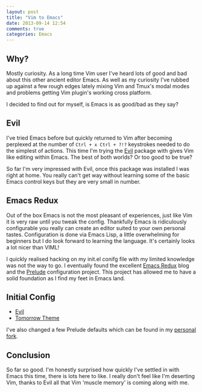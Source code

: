 ```yaml
---
layout: post
title: "Vim to Emacs"
date: 2013-09-14 12:54
comments: true
categories: Emacs
---
```

## Why?
Mostly curiosity. As a long time Vim user I've heard lots of good and bad about this other ancient editor Emacs. As well as my curiosity I've rubbed up against a few rough edges lately mixing Vim and Tmux's modal modes and problems getting Vim plugin's working cross platform.

I decided to find out for myself, is Emacs is as good/bad as they say?

## Evil
I've tried Emacs before but quickly returned to Vim after becoming perplexed at the number of `Ctrl + x Ctrl + ?!?` keystrokes needed to do the simplest of actions. This time I'm trying the [Evil](http://www.emacswiki.org/emacs/Evil) package with gives Vim like editing within Emacs. The best of both worlds? Or too good to be true?

So far I'm very impressed with Evil, once this package was installed I was right at home. You really can't get way without learning some of the basic Emacs control keys but they are very small in number.

## Emacs Redux
Out of the box Emacs is not the most pleasant of experiences, just like Vim it is very raw until you tweak the config. Thankfully Emacs is ridiculously configurable you really can create an editor suited to your own personal tastes. Configuration is done via Emacs Lisp, a little overwhelming for beginners but I do look forward to learning the language. It's certainly looks a lot nicer than VIML!

I quickly realised hacking on my init.el conifg file with my limited knowledge was not the way to go. I eventually found the excellent [Emacs Redux](http://emacsredux.com/) blog and the [Prelude](https://github.com/bbatsov/prelude) configuration project. This project has allowed me to have a solid foundation as I find my feet in Emacs land.

## Initial Config
* [Evil](http://www.emacswiki.org/emacs/Evil)
* [Tomorrow Theme](https://github.com/chriskempson/tomorrow-theme)

I've also changed a few Prelude defaults which can be found in my [personal fork](https://github.com/justinramel/prelude).

## Conclusion
So far so good. I'm honestly surprised how quickly I've settled in with Emacs this time, there is lots here to like. I really don't feel like I'm deserting Vim, thanks to Evil all that Vim 'muscle memory' is coming along with me.
